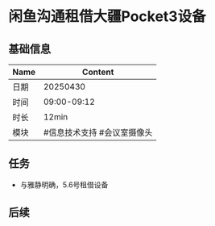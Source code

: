 # 闲鱼沟通租借大疆Pocket3设备

## 基础信息

| Name | Content                     |
| ---- | --------------------------- |
| 日期 | 20250430                    |
| 时间 | 09:00-09:12                 |
| 时长 | 12min                       |
| 模块 | #信息技术支持 #会议室摄像头 |

## 任务

- 与雅静明确，5.6号租借设备

## 后续
